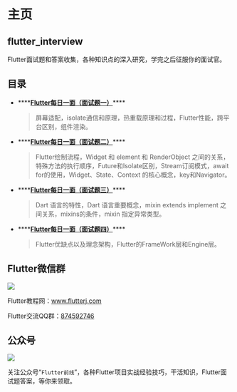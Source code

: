 # 主页

## flutter\_interview

Flutter面试题和答案收集，各种知识点的深入研究，学完之后征服你的面试官。

## 目录

* \*\*\*\*[**Flutter每日一面（面试题一）**](https://github.com/ahyangnb/flutter_interview/issues/1)\*\*\*\*

  > 屏幕适配，isolate通信和原理，热重载原理和过程，Flutter性能，跨平台区别，组件渲染。

* \*\*\*\*[**Flutter每日一面（面试题二）**](https://github.com/ahyangnb/flutter_interview/issues/2)\*\*\*\*

  > Flutter绘制流程，Widget 和 element 和 RenderObject 之间的关系，特殊方法的执行顺序，Future和Isolate区别，Stream订阅模式，await for的使用，Widget、State、Context 的核心概念，key和Navigator。

* \*\*\*\*[**Flutter每日一面（面试题三）**](https://github.com/ahyangnb/flutter_interview/issues/3)\*\*\*\*

  > Dart 语言的特性，Dart 语言重要概念，mixin extends implement 之间关系，mixins的条件，mixin 指定异常类型。

* \*\*\*\*[**Flutter每日一面（面试题四）**](https://github.com/ahyangnb/flutter_interview/issues/4)\*\*\*\*

  > Flutter优缺点以及理念架构，Flutter的FrameWork层和Engine层。

## Flutter微信群

![](http://www.flutterj.com/content/uploadfile/201903/64821551854137.png)

Flutter教程网：www.flutterj.com

Flutter交流QQ群：[874592746](https://jq.qq.com/?_wv=1027&k=5coTYqE)

## 公众号

![](http://www.flutterj.com/public.jpg)

关注公众号“`Flutter前线`”，各种Flutter项目实战经验技巧，干活知识，Flutter面试题答案，等你来领取。

